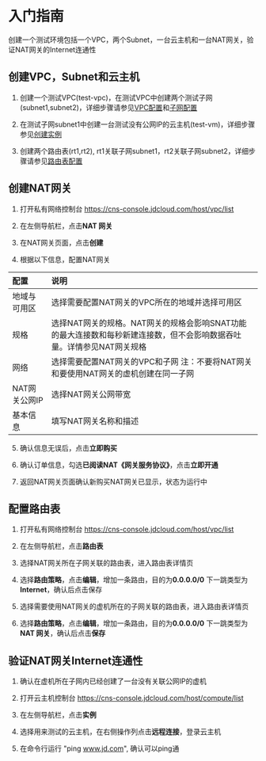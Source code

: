 # 入门指南
创建一个测试环境包括一个VPC，两个Subnet，一台云主机和一台NAT网关，验证NAT网关的Internet连通性

## 创建VPC，Subnet和云主机
1. 创建一个测试VPC(test-vpc)，在测试VPC中创建两个测试子网(subnet1,subnet2)，详细步骤请参见[VPC配置](../../Virtual-Private-Cloud/Operation-Guide/Subnet-Configuration.md)和[子网配置](../../../Database-and-Cache-Service/JCS-for-Redis/Introduction/Benefits.md)

2. 在测试子网subnet1中创建一台测试没有公网IP的云主机(test-vm)，详细步骤参见[创建实例](../../../Database-and-Cache-Service/JCS-for-Redis/Introduction/Benefits.md)

3. 创建两个路由表(rt1,rt2), rt1关联子网subnet1，rt2关联子网subnet2，详细步骤请参见[路由表配置](../../../Database-and-Cache-Service/JCS-for-Redis/Introduction/Benefits.md)

## 创建NAT网关
1. 打开私有网络控制台 https://cns-console.jdcloud.com/host/vpc/list

2. 在左侧导航栏，点击**NAT 网关**

3. 在NAT网关页面，点击**创建**

4. 根据以下信息，配置NAT网关

| 配置 | 说明 |
| :- | :- |
| 地域与可用区 |	选择需要配置NAT网关的VPC所在的地域并选择可用区 |
| 规格 |	选择NAT网关的规格。NAT网关的规格会影响SNAT功能的最大连接数和每秒新建连接数，但不会影响数据吞吐量。详情参见NAT网关规格 |
| 网络 |	选择需要配置NAT网关的VPC和子网 注：不要将NAT网关和要使用NAT网关的虚机创建在同一子网 |
| NAT网关公网IP |	选择NAT网关公网带宽 |
| 基本信息 |	填写NAT网关名称和描述 |

5. 确认信息无误后，点击**立即购买**

6. 确认订单信息，勾选**已阅读NAT《网关服务协议》**，点击**立即开通**

7. 返回NAT网关页面确认新购买NAT网关已显示，状态为运行中

## 配置路由表
1. 打开私有网络控制台 https://cns-console.jdcloud.com/host/vpc/list

2. 在左侧导航栏，点击**路由表**

3. 选择NAT网关所在子网关联的路由表，进入路由表详情页

4. 选择**路由策略**，点击**编辑**，增加一条路由，目的为**0.0.0.0/0**  下一跳类型为**Internet**，确认后点击保存

5. 选择需要使用NAT网关的虚机所在的子网关联的路由表，进入路由表详情页

6. 选择**路由策略**，点击**编辑**，增加一条路由，目的为**0.0.0.0/0**  下一跳类型为**NAT 网关**，确认后点击**保存**

## 验证NAT网关Internet连通性
1. 确认在虚机所在子网内已经创建了一台没有关联公网IP的虚机

2. 打开云主机控制台 https://cns-console.jdcloud.com/host/compute/list

3. 在左侧导航栏，点击**实例**

4. 选择用来测试的云主机，在右侧操作列点击**远程连接**，登录云主机

5. 在命令行运行 "ping www.jd.com", 确认可以ping通
